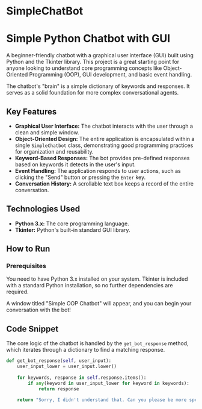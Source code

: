 # SimpleChatBot

# Simple Python Chatbot with GUI

A beginner-friendly chatbot with a graphical user interface (GUI) built using Python and the Tkinter library. This project is a great starting point for anyone looking to understand core programming concepts like Object-Oriented Programming (OOP), GUI development, and basic event handling.

The chatbot's "brain" is a simple dictionary of keywords and responses. It serves as a solid foundation for more complex conversational agents.

## Key Features

* **Graphical User Interface:** The chatbot interacts with the user through a clean and simple window.
* **Object-Oriented Design:** The entire application is encapsulated within a single `SimpleChatbot` class, demonstrating good programming practices for organization and reusability.
* **Keyword-Based Responses:** The bot provides pre-defined responses based on keywords it detects in the user's input.
* **Event Handling:** The application responds to user actions, such as clicking the "Send" button or pressing the `Enter` key.
* **Conversation History:** A scrollable text box keeps a record of the entire conversation.

## Technologies Used

* **Python 3.x:** The core programming language.
* **Tkinter:** Python's built-in standard GUI library.

## How to Run

### Prerequisites

You need to have Python 3.x installed on your system. Tkinter is included with a standard Python installation, so no further dependencies are required.



A window titled "Simple OOP Chatbot" will appear, and you can begin your conversation with the bot!

## Code Snippet

The core logic of the chatbot is handled by the `get_bot_response` method, which iterates through a dictionary to find a matching response.

```python
def get_bot_response(self, user_input):
    user_input_lower = user_input.lower()
    
    for keywords, response in self.response.items():
        if any(keyword in user_input_lower for keyword in keywords):
            return response
    
    return "Sorry, I didn't understand that. Can you please be more specific?"